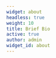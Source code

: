 ```yaml
---
widget: about
headless: true
weight: 10
title: Brief Bio
active: true
author: admin
widget_id: about
---
```

